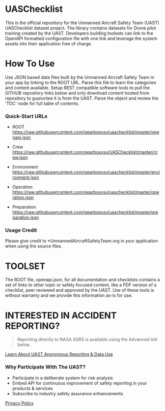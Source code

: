 # UASChecklist
This is the official repository for the Unmanned Aircraft Safety Team (UAST) UASChecklist dataset project.  The library contains datasets for Drone pilot training created by the UAST.   Developers building toolsets can link to the OpenAPI formatted configuration file with one link and leverage the system assets into their application free of charge.  

# How To Use
Use JSON based data files built by the Unmanned Aircraft Safety Team in your app by linking to the ROOT URL.  Parse this file to learn the categories and content available.  Setup REST compatible software tools to pull the GITHUB repository links below and only download content hosted from repository to guaruntee it is from the UAST. Parse the object and review the 'TOC' node for full table of contents.

### Quick-Start URLs
*  ROOT https://raw.githubusercontent.com/gearboxxsv/uaschecklist/master/openapi.json

*  Crew        https://raw.githubusercontent.com/gearboxxsv/UASChecklist/master/crew.json
*  Environment https://raw.githubusercontent.com/gearboxxsv/uaschecklist/master/environment.json
*  Operation   https://raw.githubusercontent.com/gearboxxsv/uaschecklist/master/operation.json
*  Preparation https://raw.githubusercontent.com/gearboxxsv/uaschecklist/master/preparation.json

### Usage Credit
Please give credit to *UnmannedAircraftSafetyTeam.org in your application when using the source files.
 

# TOOLSET 
The ROOT file, openapi.json, for all documentation and checklists contains a set of links to other topic or safety focused content, like a PDF version of a checklist, peer reviewed and approved by the UAST.  Use of these tools is without warranty and we provide this information as-is for use. 


# INTERESTED IN ACCIDENT REPORTING?
 > Reporting directly to NASA ASRS is available using the Advanced link below. 

[Learn About UAST Anonymous Reporting & Data Use](https://github.com/gearboxxsv/OPENASRS)

 
### Why Participate With The UAST?
* Participate in a deliberate system for risk analysis
* Embed API for continuous improvement of safety reporting in your products & services
* Subscribe to industry safety assurance enhancements  

[Privacy Policy](https://www.unmannedaircraftsafetyteam.org/privacy-policy/)

 
